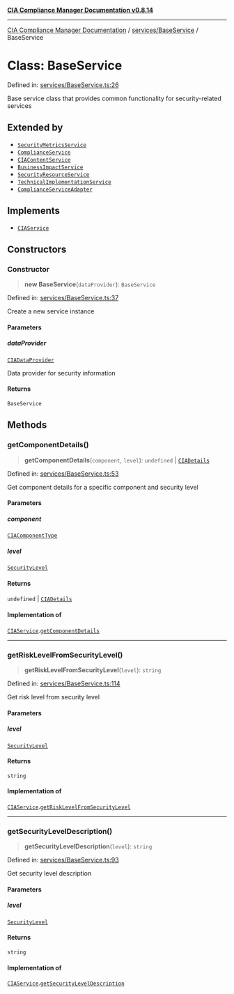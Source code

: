 [**CIA Compliance Manager Documentation v0.8.14**](../../../README.md)

***

[CIA Compliance Manager Documentation](../../../modules.md) / [services/BaseService](../README.md) / BaseService

# Class: BaseService

Defined in: [services/BaseService.ts:26](https://github.com/Hack23/cia-compliance-manager/blob/257dd569f432a46611a1746c832a7e3d29232229/src/services/BaseService.ts#L26)

Base service class that provides common functionality
for security-related services

## Extended by

- [`SecurityMetricsService`](../../securityMetricsService/classes/SecurityMetricsService.md)
- [`ComplianceService`](../../complianceService/classes/ComplianceService.md)
- [`CIAContentService`](../../ciaContentService/classes/CIAContentService.md)
- [`BusinessImpactService`](../../businessImpactService/classes/BusinessImpactService.md)
- [`SecurityResourceService`](../../securityResourceService/classes/SecurityResourceService.md)
- [`TechnicalImplementationService`](../../technicalImplementationService/classes/TechnicalImplementationService.md)
- [`ComplianceServiceAdapter`](../../classes/ComplianceServiceAdapter.md)

## Implements

- [`CIAService`](../interfaces/CIAService.md)

## Constructors

### Constructor

> **new BaseService**(`dataProvider`): `BaseService`

Defined in: [services/BaseService.ts:37](https://github.com/Hack23/cia-compliance-manager/blob/257dd569f432a46611a1746c832a7e3d29232229/src/services/BaseService.ts#L37)

Create a new service instance

#### Parameters

##### dataProvider

[`CIADataProvider`](../../../types/interfaces/CIADataProvider.md)

Data provider for security information

#### Returns

`BaseService`

## Methods

### getComponentDetails()

> **getComponentDetails**(`component`, `level`): `undefined` \| [`CIADetails`](../../../types/interfaces/CIADetails.md)

Defined in: [services/BaseService.ts:53](https://github.com/Hack23/cia-compliance-manager/blob/257dd569f432a46611a1746c832a7e3d29232229/src/services/BaseService.ts#L53)

Get component details for a specific component and security level

#### Parameters

##### component

[`CIAComponentType`](../../../types/type-aliases/CIAComponentType.md)

##### level

[`SecurityLevel`](../../../types/cia/type-aliases/SecurityLevel.md)

#### Returns

`undefined` \| [`CIADetails`](../../../types/interfaces/CIADetails.md)

#### Implementation of

[`CIAService`](../interfaces/CIAService.md).[`getComponentDetails`](../interfaces/CIAService.md#getcomponentdetails)

***

### getRiskLevelFromSecurityLevel()

> **getRiskLevelFromSecurityLevel**(`level`): `string`

Defined in: [services/BaseService.ts:114](https://github.com/Hack23/cia-compliance-manager/blob/257dd569f432a46611a1746c832a7e3d29232229/src/services/BaseService.ts#L114)

Get risk level from security level

#### Parameters

##### level

[`SecurityLevel`](../../../types/cia/type-aliases/SecurityLevel.md)

#### Returns

`string`

#### Implementation of

[`CIAService`](../interfaces/CIAService.md).[`getRiskLevelFromSecurityLevel`](../interfaces/CIAService.md#getrisklevelfromsecuritylevel)

***

### getSecurityLevelDescription()

> **getSecurityLevelDescription**(`level`): `string`

Defined in: [services/BaseService.ts:93](https://github.com/Hack23/cia-compliance-manager/blob/257dd569f432a46611a1746c832a7e3d29232229/src/services/BaseService.ts#L93)

Get security level description

#### Parameters

##### level

[`SecurityLevel`](../../../types/cia/type-aliases/SecurityLevel.md)

#### Returns

`string`

#### Implementation of

[`CIAService`](../interfaces/CIAService.md).[`getSecurityLevelDescription`](../interfaces/CIAService.md#getsecurityleveldescription)
